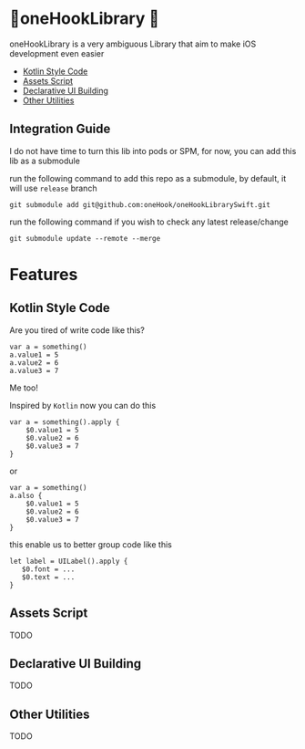 # 🦅oneHookLibrary 🦅

oneHookLibrary is a very ambiguous Library that aim to make iOS development even easier

- [Kotlin Style Code](#kotlin-style-code)
- [Assets Script](#assets-script)
- [Declarative UI Building](#declarative-ui-building)
- [Other Utilities](#other-utilities)

## Integration Guide

I do not have time to turn this lib into pods or SPM, for now, you can add this lib as a submodule

run the following command to add this repo as a submodule, by default, it will use `release` branch

`git submodule add git@github.com:oneHook/oneHookLibrarySwift.git`

run the following command if you wish to check any latest release/change

`git submodule update --remote --merge`

# Features

## Kotlin Style Code

Are you tired of write code like this?

```
var a = something()
a.value1 = 5
a.value2 = 6
a.value3 = 7
```

Me too!

Inspired by `Kotlin` now you can do this

```
var a = something().apply {
    $0.value1 = 5
    $0.value2 = 6
    $0.value3 = 7
}
```

or

```
var a = something()
a.also {
    $0.value1 = 5
    $0.value2 = 6
    $0.value3 = 7
}
```

this enable us to better group code like this

```
let label = UILabel().apply {
   $0.font = ...
   $0.text = ...
}
```

## Assets Script

TODO

## Declarative UI Building

TODO

## Other Utilities

TODO
